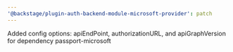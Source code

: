 ```yaml
---
'@backstage/plugin-auth-backend-module-microsoft-provider': patch
---
```


Added config options: apiEndPoint, authorizationURL, and apiGraphVersion for dependency passport-microsoft
